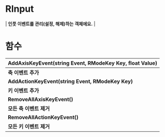 # **RInput**

| **인풋 이벤트를 관리(설정, 해제)하는 객체에요.** |
# **함수**

| **AddAxisKeyEvent(string Event, RModeKey Key, float Value)** |
| :--- |
| **축 이벤트 추가** |
| **AddActionKeyEvent(string Event, RModeKey Key)** |
| **키 이벤트 추가** |
| **RemoveAllAxisKeyEvent()** |
| **모든 축 이벤트 제거** |
| **RemoveAllActionKeyEvent()** |
| **모든 키 이벤트 제거** |
